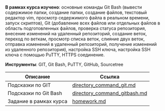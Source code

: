**В рамках курса изучено**:  основные команды Git Bash (вывести содержимое папки, создание папки, создание файлов, текстовый редактор vim, просмотр седержимого файла в реальном времени, запуск скриптов), Git (добавление всех файлов или отдельных файлов в область подготовленных файлов, проверка статуса репозитория, внесение изменений на удаленный репозиторий, создание веток, переход по веткам, просмотр списка веток, слияние двух веток, отправка изменений в удаленный репозиторий, получение изменений из удаленного репозитория), настройка SSH ключа, настройка SSH ключа с помощью PuTTY, HTTPS соединение.

**Инструменты**: GIT, Git Bash, PuTTY, GitHub, Sourcetree



| Описание               | Ссылка                                                       |
| ---------------------- | ------------------------------------------------------------ |
| Подсказки по GIT       | [directory_command_git.md](https://github.com/AG-Sokolova/testingCourse/blob/git/directory_command_git.md) |
| Подсказки по Git Bash  | [directory_command_gitbash.md](https://github.com/AG-Sokolova/testingCourse/blob/git/directory_command_gitbash.md) |
| Задание в рамках курса | [homework.md](https://github.com/AG-Sokolova/testingCourse/blob/git/homework.md) |


